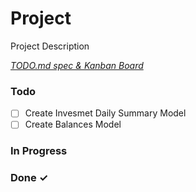 # Project

Project Description

<em>[TODO.md spec & Kanban Board](https://bit.ly/3fCwKfM)</em>

### Todo

- [ ] Create Invesmet Daily Summary Model  
- [ ] Create Balances Model  

### In Progress


### Done ✓


